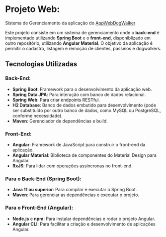 # Projeto Web: 
Sistema de Gerenciamento da aplicação do [AppWebDogWalker](https://github.com/araujo-angel/appWebDogWalker.git)

Este projeto consiste em um sistema de gerenciamento onde o **back-end** é implementado utilizando **Spring Boot** e o **front-end**, disponiblizado em outro repositório, utilizando **Angular Material**. O objetivo da aplicação é permitir o cadastro, listagem e remoção de clientes, passeios e dogwalkers.

## Tecnologias Utilizadas

### Back-End:
- **Spring Boot**: Framework para o desenvolvimento da aplicação web.
- **Spring Data JPA**: Para interação com banco de dados relacional.
- **Spring Web**: Para criar endpoints RESTful.
- **H2 Database**: Banco de dados embutido para desenvolvimento (pode ser substituído por outro banco de dados, como MySQL ou PostgreSQL, conforme necessidade).
- **Maven**: Gerenciador de dependências e build.

### Front-End:
- **Angular**: Framework de JavaScript para construir o front-end da aplicação.
- **Angular Material**: Biblioteca de componentes do Material Design para Angular.
- **RxJS**: Para lidar com operações assíncronas no front-end.


### Para o Back-End (Spring Boot):
- **Java 11 ou superior**: Para compilar e executar o Spring Boot.
- **Maven**: Para gerenciar as dependências e executar o projeto.

### Para o Front-End (Angular):
- **Node.js** e **npm**: Para instalar dependências e rodar o projeto Angular.
- **Angular CLI**: Para facilitar a criação e desenvolvimento de aplicações Angular.
